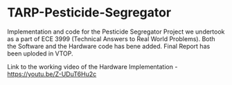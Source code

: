 # TARP-Pesticide-Segregator

Implementation and code for the Pesticide Segregator Project we undertook as a part of ECE 3999 (Technical Answers to Real World Problems). Both the Software and the Hardware code has bene added. Final Report has been uploded in VTOP.


Link to the working video of the Hardware Implementation - https://youtu.be/Z-UDuT6Hu2c

